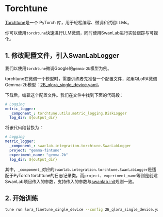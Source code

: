 # Torchtune

[Torchtune](https://github.com/pytorch/torchtune)是一个 PyTorch 库，用于轻松编写、微调和试验LLMs。

你可以使用`torchtune`快速进行LLM微调，同时使用SwanLab进行实验跟踪与可视化。

## 1. 修改配置文件，引入SwanLabLogger

我们以使用`torchtune`微调Google的`gemma-2b`模型为例。

torchtune在微调一个模型时，需要训练者先准备一个配置文件，如用QLoRA微调Gemma-2b模型：[2B_qlora_single_device.yaml](https://github.com/pytorch/torchtune/blob/main/recipes/configs/gemma/2B_qlora_single_device.yaml)。

下载后，编辑这个配置文件。我们在文件中找到下面的代码段：

```yaml
# Logging
metric_logger:
  _component_: torchtune.utils.metric_logging.DiskLogger
  log_dir: ${output_dir}
```

将该代码段替换为：

```yaml
# Logging
metric_logger:
  _component_: swanlab.integration.torchtune.SwanLabLogger
  project: "gemma-fintune"
  experiment_name: "gemma-2b"
  log_dir: ${output_dir}
```

其中，`_component_`对应的`swanlab.integration.torchtune.SwanLabLogger`是适配于PyTorch torchtune的日志记录类。而`project`、`experiment_name`等则是创建SwanLab项目传入的参数，支持传入的参数与[swanlab.init](http://localhost:5173/zh/api/py-init.html)规则一致。


## 2. 开始训练

```bash
tune run lora_finetune_single_device --config 2B_qlora_single_device.yaml
```
